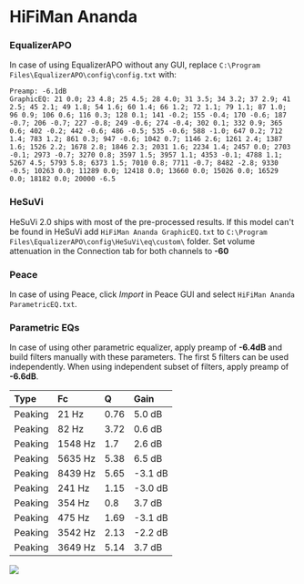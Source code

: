 # HiFiMan Ananda

### EqualizerAPO
In case of using EqualizerAPO without any GUI, replace `C:\Program Files\EqualizerAPO\config\config.txt`
with:
```
Preamp: -6.1dB
GraphicEQ: 21 0.0; 23 4.8; 25 4.5; 28 4.0; 31 3.5; 34 3.2; 37 2.9; 41 2.5; 45 2.1; 49 1.8; 54 1.6; 60 1.4; 66 1.2; 72 1.1; 79 1.1; 87 1.0; 96 0.9; 106 0.6; 116 0.3; 128 0.1; 141 -0.2; 155 -0.4; 170 -0.6; 187 -0.7; 206 -0.7; 227 -0.8; 249 -0.6; 274 -0.4; 302 0.1; 332 0.9; 365 0.6; 402 -0.2; 442 -0.6; 486 -0.5; 535 -0.6; 588 -1.0; 647 0.2; 712 1.4; 783 1.2; 861 0.3; 947 -0.6; 1042 0.7; 1146 2.6; 1261 2.4; 1387 1.6; 1526 2.2; 1678 2.8; 1846 2.3; 2031 1.6; 2234 1.4; 2457 0.0; 2703 -0.1; 2973 -0.7; 3270 0.8; 3597 1.5; 3957 1.1; 4353 -0.1; 4788 1.1; 5267 4.5; 5793 5.8; 6373 1.5; 7010 0.8; 7711 -0.7; 8482 -2.8; 9330 -0.5; 10263 0.0; 11289 0.0; 12418 0.0; 13660 0.0; 15026 0.0; 16529 0.0; 18182 0.0; 20000 -6.5
```

### HeSuVi
HeSuVi 2.0 ships with most of the pre-processed results. If this model can't be found in HeSuVi add
`HiFiMan Ananda GraphicEQ.txt` to `C:\Program Files\EqualizerAPO\config\HeSuVi\eq\custom\` folder.
Set volume attenuation in the Connection tab for both channels to **-60**

### Peace
In case of using Peace, click *Import* in Peace GUI and select `HiFiMan Ananda ParametricEQ.txt`.

### Parametric EQs
In case of using other parametric equalizer, apply preamp of **-6.4dB** and build filters manually
with these parameters. The first 5 filters can be used independently.
When using independent subset of filters, apply preamp of **-6.6dB**.

| Type    | Fc      |    Q | Gain    |
|:--------|:--------|:-----|:--------|
| Peaking | 21 Hz   | 0.76 | 5.0 dB  |
| Peaking | 82 Hz   | 3.72 | 0.6 dB  |
| Peaking | 1548 Hz | 1.7  | 2.6 dB  |
| Peaking | 5635 Hz | 5.38 | 6.5 dB  |
| Peaking | 8439 Hz | 5.65 | -3.1 dB |
| Peaking | 241 Hz  | 1.15 | -3.0 dB |
| Peaking | 354 Hz  | 0.8  | 3.7 dB  |
| Peaking | 475 Hz  | 1.69 | -3.1 dB |
| Peaking | 3542 Hz | 2.13 | -2.2 dB |
| Peaking | 3649 Hz | 5.14 | 3.7 dB  |

![](https://raw.githubusercontent.com/jaakkopasanen/AutoEq/master/results/rtings/sbaf-serious/HiFiMan%20Ananda/HiFiMan%20Ananda.png)